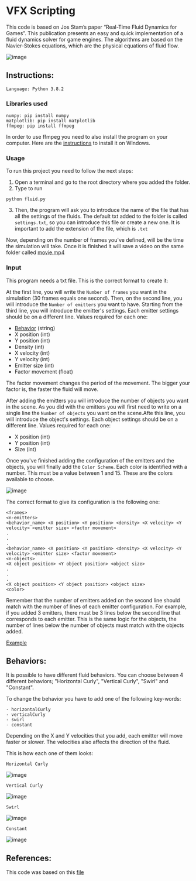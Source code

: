 # VFX Scripting 

This code is based on Jos Stam’s paper “Real-Time Fluid Dynamics for Games”. This publication presents an easy and quick implementation of a fluid dynamics solver for game engines. The algorithms are based on the Navier-Stokes equations, which are the physical equations of fluid flow.

![image](reamde_rsc/Obj.gif)


## Instructions:

`Language: Python 3.8.2`

### Libraries used
```
numpy: pip install numpy
matplotlib: pip install matplotlib
ffmpeg: pip install ffmpeg

```

In order to use ffmpeg you need to also install the program on your computer. Here are the [instructions](https://www.wikihow.com/Install-FFmpeg-on-Windows) to install it on Windows. 


### Usage

To run this project you need to follow the next steps:

1. Open a terminal and go to the root directory where you added the folder.
2. Type to run

```
python fluid.py
```

3. Then, the program will ask you to introduce the name of the file that has all the settings of the fluids. The default txt added to the folder is called `settings.txt`, so you can introduce this file or create a new one. It is important to add the extension of the file, which is `.txt`

Now, depending on the number of frames you've defined, will be the time the simulation will take. Once it is finished it will save a video on the same folder called [movie.mp4](movie.mp4)


### Input

This program needs a txt file. This is the correct format to create it:

At the first line, you will write the `Number of frames` you want in the simulation (30 frames equals one second). Then, on the second line, you will introduce the `Number of emitters` you want to have. Starting from the third line, you will introduce the emitter's settings. Each emitter settings should be on a different line. Values required for each one: 
- [Behavior](#behaviors) (string)
- X position (int)
- Y position (int)
- Density (int)
- X velocity (int)
- Y velocity (int)
- Emitter size (int)
- Factor movement (float)

The factor movement changes the period of the movement. The bigger your factor is, the faster the fluid will move.

After adding the emitters you will introduce the number of objects you want in the scene. As you did with the emitters you will first need to write on a single line the `Number of objects` you want on the scene.Afte this line,  you will introduce the object's settings. Each object settings should be on a different line. Values required for each one: 
- X position (int)
- Y position (int)
- Size (int)

Once you've finished adding the configuration of the emitters and the objects, you will finally add the `Color Scheme`. Each color is identified with a number. This must be a value between 1 and 15. These are the colors available to choose.

![image](reamde_rsc/color.png)


The correct format to give its configuration is the following one: 

```
<frames>
<n-emitters>
<behavior_name> <X position> <Y position> <density> <X velocity> <Y velocity> <emitter size> <factor movement>
.
.
.
<behavior_name> <X position> <Y position> <density> <X velocity> <Y velocity> <emitter size> <factor movement>
<n-objects>
<X object position> <Y object position> <object size>
.
.
.
<X object position> <Y object position> <object size>
<color>
```

Remember that the number of emitters added on the second line should match with the number of lines of each emitter configuration. For example, if you added 3 emitters, there must be 3 lines below the second line that corresponds to each emitter. This is the same logic for the objects, the number of lines below the number of objects must match with the objects added.

[Example](settings.txt)



## Behaviors:

It is possible to have different fluid behaviors. You can choose between 4 different behaviors; "Horizontal Curly", "Vertical Curly", "Swirl" and "Constant". 

To change the behavior you have to add one of the following key-words:

```
- horizontalCurly
- verticalCurly
- swirl
- constant
```

Depending on the X and Y velocities that you add, each emitter will move faster or slower. The velocities also affects the direction of the fluid.

This is how each one of them looks:

`Horizontal Curly`


![image](reamde_rsc/horizontal.gif)

`Vertical Curly`

![image](reamde_rsc/vertical.gif)

`Swirl`

![image](reamde_rsc/swirl.gif)

`Constant`

![image](reamde_rsc/constant.gif)





## References:
This code was based on this [file](https://github.com/gcastillo56/com139-class/blob/master/Fluid_Sim/fluid.py) 